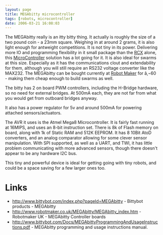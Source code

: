 ```yaml
---
layout: page
title: MEGAbitty microcontroller
tags: [robots, microcontroller]
date: 2006-03-21 16:08:03
---
```

The MEGAbitty really is an itty bitty thing. It actually is roughly the size of a two pound coin - a 23mm square. Weighing in at around 2 grams, it is also light enough for antweight competitions.
It is not tiny in its power. Delivering more IO and programming flexibility in it small package than the [RCX](/wiki/rcx.html "The Lego Robot Command Explorer") alone, this [MicroController](/wiki/microcontroller.html "A programmable digital controller (or ") solution has a lot going for it. It is also ideal for swarms at this size. Especially as it has the communications clout and extendability for them, although you will still require an RS232 voltage converter like the MAX232\. The MEGAbitty can be bought currently at [Robot Maker](http://www.robotmaker.co.uk/MEGAbitty/MEGAbitty_index.htm) for â‚¬60 - making them cheap enough to build swarms as well.

The bitty has 2 on board PWM controllers, including the H-Bridge hardware, so no need for external bridges. At 500mA each, they are not far from what you would get from outboard bridges anyway.

It also has a power regulator for 5v and around 500mA for powering attached sensors/actuators.

The AVR it uses is the Atmel Mega8 Microcontroller. It is fairly fast running at 16MIPS, and uses an 8-bit instruction set. There is 8k of Flash memory on board, along with 1k of Static RAM and 512K EEPROM. It has 8 10Bit AtoD converters, and an analog comparator allowing for some clever sensor manipulation. With SPI supported, as well as a UART, and TWI, it has little problem communicating with more advanced sensors, though there doesn't appear to be any hardware I2C bus.

This tiny and powerful device is ideal for getting going with tiny robots, and could be a space saving for a few larger ones too.

# Links

- <http://www.bittybot.com/index.php?pageId=MEGAbitty> - Bittybot products - MEGAbitty
- <http://www.robotmaker.co.uk/MEGAbitty/MEGAbitty_index.htm> - Robotmaker UK - MEGAbitty Controller boards
- <http://www.bittybot.com/Docs/MEGAbittyProgrammingAndUsageInstructions.pdf> - MEGAbitty programming and usage instructions manual.
